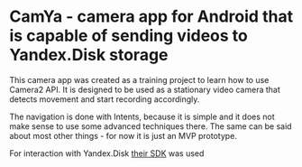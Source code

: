 # CamYa - camera app for Android that is capable of sending videos to Yandex.Disk storage

This camera app was created as a training project to learn how to use Camera2 API. It is designed
to be used as a stationary video camera that detects movement and start recording accordingly. 

The navigation is done with Intents, because it is simple and it does not make sense to use some 
advanced techniques there. The same can be said about most other things - for now it is just an MVP
prototype.

For interaction with Yandex.Disk [their SDK][1] was used 

[1]:https://github.com/yandex-disk/yandex-disk-restapi-java
